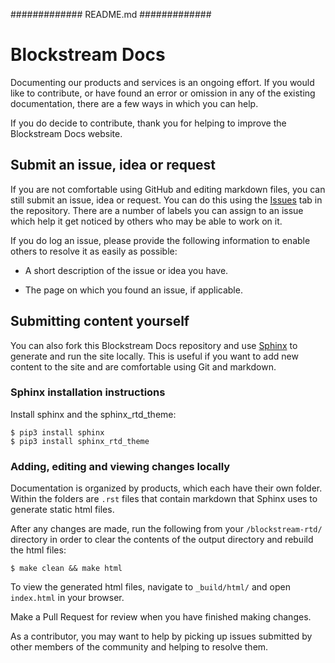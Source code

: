 #############
README.md
#############


# Blockstream Docs

Documenting our products and services is an ongoing effort. If you would like to contribute, or have found an error or omission in any of the existing documentation, there are a few ways in which you can help.

If you do decide to contribute, thank you for helping to improve the Blockstream Docs website.


## Submit an issue, idea or request

If you are not comfortable using GitHub and editing markdown files, you can still submit an issue, idea or request. You can do this using the [Issues](https://github.com/Blockstream/docs/issues) tab in the repository. There are a number of labels you can assign to an issue which help it get noticed by others who may be able to work on it.

If you do log an issue, please provide the following information to enable others to resolve it as easily as possible:

* A short description of the issue or idea you have.

* The page on which you found an issue, if applicable.


## Submitting content yourself

You can also fork this Blockstream Docs repository and use [Sphinx](http://www.sphinx-doc.org) to generate and run the site locally. This is useful if you want to add new content to the site and are comfortable using Git and markdown. 


### Sphinx installation instructions

Install sphinx and the sphinx_rtd_theme:

```
$ pip3 install sphinx
$ pip3 install sphinx_rtd_theme
```


### Adding, editing and viewing changes locally

Documentation is organized by products, which each have their own folder. Within the folders are `.rst` files that contain markdown that Sphinx uses to generate static html files.

After any changes are made, run the following from your `/blockstream-rtd/` directory in order to clear the contents of the output directory and rebuild the html files:

```
$ make clean && make html
```

To view the generated html files, navigate to `_build/html/` and open `index.html` in your browser.

Make a Pull Request for review when you have finished making changes.

As a contributor, you may want to help by picking up issues submitted by other members of the community and helping to resolve them.

